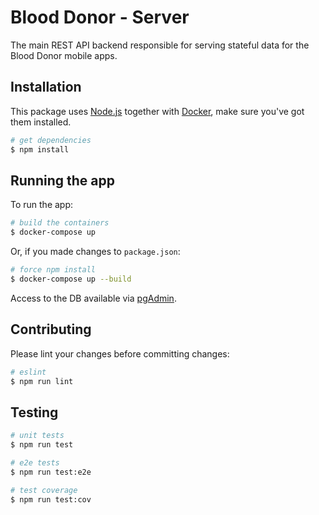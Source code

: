 # Blood Donor - Server
The main REST API backend responsible for serving stateful data for the Blood Donor mobile apps.

## Installation
This package uses [Node.js](https://nodejs.org/en/) together with [Docker](https://www.docker.com/), make sure you've got them installed.
```bash
# get dependencies
$ npm install
```

## Running the app
To run the app:
```bash
# build the containers
$ docker-compose up
```
Or, if you made changes to `package.json`:
```bash
# force npm install
$ docker-compose up --build
```

Access to the DB available via [pgAdmin](http://localhost:8080).

## Contributing
Please lint your changes before committing changes:
```bash
# eslint
$ npm run lint
```

## Testing
```bash
# unit tests
$ npm run test

# e2e tests
$ npm run test:e2e

# test coverage
$ npm run test:cov
```
